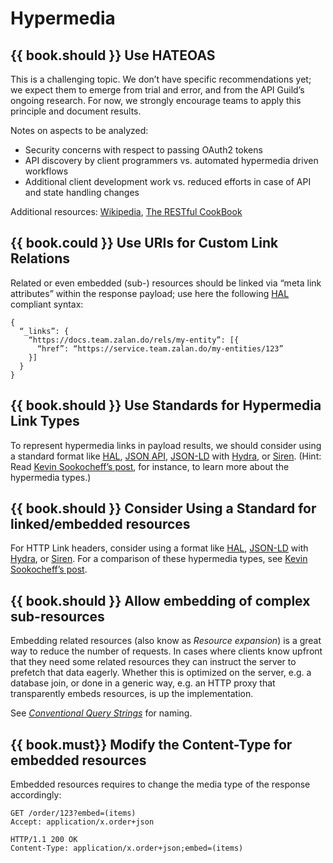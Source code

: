 # Hypermedia

## {{ book.should }} Use HATEOAS

This is a challenging topic. We don’t have specific recommendations yet; we expect them to emerge
from trial and error, and from the API Guild’s ongoing research. For now, we strongly encourage
teams to apply this principle and document results.

Notes on aspects to be analyzed:

* Security concerns with respect to  passing OAuth2 tokens
* API discovery by client programmers vs. automated hypermedia driven workflows
* Additional client development work vs. reduced efforts in case of API and state handling changes

Additional resources: [Wikipedia](http://en.wikipedia.org/wiki/HATEOAS), [The RESTful CookBook](http://restcookbook.com/Basics/hateoas/)

## {{ book.could }} Use URIs for Custom Link Relations

Related or even embedded (sub-) resources should be linked via “meta link attributes” within the response payload; use here the following [HAL](http://stateless.co/hal_specification.html) compliant syntax:

    {
      “_links”: {
        “https://docs.team.zalan.do/rels/my-entity”: [{
          “href”: “https://service.team.zalan.do/my-entities/123”
        }]
      }
    }

## {{ book.should }} Use Standards for Hypermedia Link Types

To represent hypermedia links in payload results, we should consider using a standard format like [HAL](http://stateless.co/hal_specification.html), [JSON API](http://jsonapi.org/), [JSON-LD](http://json-ld.org/) with [Hydra](http://www.hydra-cg.com/spec/latest/core/), or [Siren](https://github.com/kevinswiber/siren).  (Hint: Read [Kevin Sookocheff’s post](http://sookocheff.com/post/api/on-choosing-a-hypermedia-format/), for instance, to learn more about the hypermedia types.)

## {{ book.should }} Consider Using a Standard for linked/embedded resources

For HTTP Link headers, consider using a format like [HAL](http://stateless.co/hal_specification.html),
[JSON-LD](http://json-ld.org/) with [Hydra](http://www.markus-lanthaler.com/hydra/spec/latest/core/),
or [Siren](https://github.com/kevinswiber/siren). For a comparison of these hypermedia types, see
[Kevin Sookocheff’s post](http://sookocheff.com/post/api/on-choosing-a-hypermedia-format/).

## {{ book.should }} Allow embedding of complex sub-resources

Embedding related resources (also know as *Resource expansion*) is a great way to reduce the number of requests. In
cases where clients know upfront that they need some related resources they can instruct the server to prefetch that
data eagerly. Whether this is optimized on the server, e.g. a database join, or done in a generic way, e.g. an HTTP
proxy that transparently embeds resources, is up the implementation.

See [*Conventional Query Strings*](../naming/Naming.md#could-use-conventional-query-strings) for naming.

## {{ book.must}} Modify the Content-Type for embedded resources

Embedded resources requires to change the media type of the response accordingly:

```http
GET /order/123?embed=(items)
Accept: application/x.order+json
```

```http
HTTP/1.1 200 OK
Content-Type: application/x.order+json;embed=(items)
```
